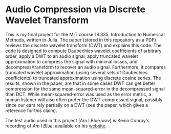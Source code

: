 # Audio Compression via Discrete Wavelet Transform

This is my final project for the MIT course 18.335, Introduction to Numerical Methods, written in Julia.
The paper (stored in this repository as a PDF) reviews the discrete wavelet transform (DWT) and explains this code.
The code is designed to compute Daubechies wavelet coefficients of arbitrary order, apply a DWT to an audio signal, apply truncated wavelet approximation to compress the signal with minimal losses, and decompress/transform to recover an audio signal.
Furthermore, it compares truncated wavelet approximation (using several sets of Daubechies coefficients) to truncated approximation using discrete cosine series.
The results, shown in the paper, are that in some cases DWT can get better compression for the same mean-squared-error in the decompressed signal than DCT.
While mean-squared-error was used as the error metric, a human listener will also often prefer the DWT-compressed signal, possibly since our ears rely partially on a DWT (see the paper, which gives a reference for this claim).

The test audio used in this project (Am I Blue.wav) is Kevin Conroy's recording of *Am I Blue*, available on his [website](http://www.realkevinconroy.com/).
